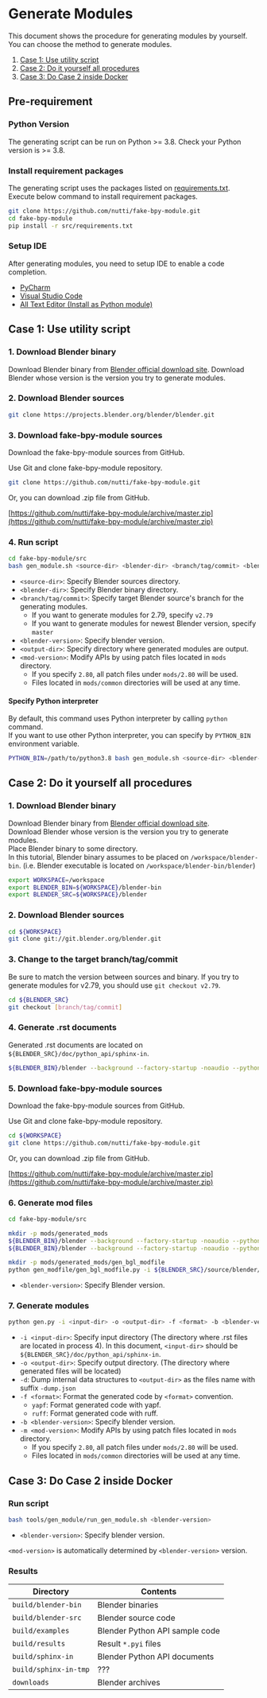 <!-- markdownlint-disable MD024 -->

# Generate Modules

This document shows the procedure for generating modules by yourself.  
You can choose the method to generate modules.

1. [Case 1: Use utility script](#case-1-use-utility-script)
2. [Case 2: Do it yourself all procedures](#case-2-do-it-yourself-all-procedures)
3. [Case 3: Do Case 2 inside Docker](#case-3-do-case-2-inside-docker)

## Pre-requirement

### Python Version

The generating script can be run on Python >= 3.8.
Check your Python version is >= 3.8.

### Install requirement packages

The generating script uses the packages listed on
[requirements.txt](../src/requirements.txt).  
Execute below command to install requirement packages.

```bash
git clone https://github.com/nutti/fake-bpy-module.git
cd fake-bpy-module
pip install -r src/requirements.txt
```

### Setup IDE

After generating modules, you need to setup IDE to enable a code completion.

* [PyCharm](docs/setup_pycharm.md)
* [Visual Studio Code](docs/setup_visual_studio_code.md)
* [All Text Editor (Install as Python module)](docs/setup_all_text_editor.md)

## Case 1: Use utility script

### 1. Download Blender binary

Download Blender binary from [Blender official download site](https://download.blender.org/release/).
Download Blender whose version is the version you try to generate modules.

### 2. Download Blender sources

```bash
git clone https://projects.blender.org/blender/blender.git
```

### 3. Download fake-bpy-module sources

Download the fake-bpy-module sources from GitHub.

Use Git and clone fake-bpy-module repository.

```bash
git clone https://github.com/nutti/fake-bpy-module.git
```

Or, you can download .zip file from GitHub.

[https://github.com/nutti/fake-bpy-module/archive/master.zip](https://github.com/nutti/fake-bpy-module/archive/master.zip)

### 4. Run script

<!-- markdownlint-disable MD013 -->
```bash
cd fake-bpy-module/src
bash gen_module.sh <source-dir> <blender-dir> <branch/tag/commit> <blender-version> <output-dir> <mod-version>
```
<!-- markdownlint-enable MD013 -->

* `<source-dir>`: Specify Blender sources directory.
* `<blender-dir>`: Specify Blender binary directory.
* `<branch/tag/commit>`: Specify target Blender source's branch for the
  generating modules.
  * If you want to generate modules for 2.79, specify `v2.79`
  * If you want to generate modules for newest Blender version, specify `master`
* `<blender-version>`: Specify blender version.
* `<output-dir>`: Specify directory where generated modules are output.
* `<mod-version>`: Modify APIs by using patch files located in `mods` directory.
  * If you specify `2.80`, all patch files under `mods/2.80` will be used.
  * Files located in `mods/common` directories will be used at any time.

#### Specify Python interpreter

By default, this command uses Python interpreter by calling `python` command.  
If you want to use other Python interpreter, you can specify by `PYTHON_BIN`
environment variable.

<!-- markdownlint-disable MD013 -->
```bash
PYTHON_BIN=/path/to/python3.8 bash gen_module.sh <source-dir> <blender-dir> <branch/tag/commit> <output-dir> <mod-version>
```
<!-- markdownlint-enable MD013 -->

## Case 2: Do it yourself all procedures

### 1. Download Blender binary

Download Blender binary from
[Blender official download site](https://download.blender.org/release/).  
Download Blender whose version is the version you try to generate modules.  
Place Blender binary to some directory.  
In this tutorial, Blender binary assumes to be placed on
`/workspace/blender-bin`. (i.e. Blender executable is located on
`/workspace/blender-bin/blender`)

```bash
export WORKSPACE=/workspace
export BLENDER_BIN=${WORKSPACE}/blender-bin
export BLENDER_SRC=${WORKSPACE}/blender
```

### 2. Download Blender sources

```bash
cd ${WORKSPACE}
git clone git://git.blender.org/blender.git
```

### 3. Change to the target branch/tag/commit

Be sure to match the version between sources and binary.
If you try to generate modules for v2.79, you should use `git checkout v2.79`.

```bash
cd ${BLENDER_SRC}
git checkout [branch/tag/commit]
```

### 4. Generate .rst documents

Generated .rst documents are located on `${BLENDER_SRC}/doc/python_api/sphinx-in`.

<!-- markdownlint-disable MD013 -->
```bash
${BLENDER_BIN}/blender --background --factory-startup -noaudio --python-exit-code 1 --python doc/python_api/sphinx_doc_gen.py
```
<!-- markdownlint-enable MD013 -->

### 5. Download fake-bpy-module sources

Download the fake-bpy-module sources from GitHub.

Use Git and clone fake-bpy-module repository.

```bash
cd ${WORKSPACE}
git clone https://github.com/nutti/fake-bpy-module.git
```

Or, you can download .zip file from GitHub.

[https://github.com/nutti/fake-bpy-module/archive/master.zip](https://github.com/nutti/fake-bpy-module/archive/master.zip)

### 6. Generate mod files

<!-- markdownlint-disable MD013 -->
```bash
cd fake-bpy-module/src

mkdir -p mods/generated_mods
${BLENDER_BIN}/blender --background --factory-startup -noaudio --python-exit-code 1 --python gen_modfile/gen_external_modules_modfile.py -- -m addon_utils -o mods/generated_mods/gen_modules_modfile
${BLENDER_BIN}/blender --background --factory-startup -noaudio --python-exit-code 1 --python gen_modfile/gen_external_modules_modfile.py -- -m keyingsets_builtins -a -o mods/generated_mods/gen_startup_modfile

mkdir -p mods/generated_mods/gen_bgl_modfile
python gen_modfile/gen_bgl_modfile.py -i ${BLENDER_SRC}/source/blender/python/generic/bgl.c -o mods/generated_mods/gen_bgl_modfile/bgl.json
```
<!-- markdownlint-enable MD013 -->

* `<blender-version>`: Specify Blender version.

### 7. Generate modules

<!-- markdownlint-disable MD013 -->
```bash
python gen.py -i <input-dir> -o <output-dir> -f <format> -b <blender-version> -m <mod-version>
```
<!-- markdownlint-enable MD013 -->

* `-i <input-dir>`: Specify input directory (The directory where .rst files are
  located in process 4). In this document, `<input-dir>` should be
  `${BLENDER_SRC}/doc/python_api/sphinx-in`.
* `-o <output-dir>`: Specify output directory. (The directory where generated
  files will be located)
* `-d`: Dump internal data structures to `<output-dir>` as the files name with
  suffix `-dump.json`
* `-f <format>`: Format the generated code by `<format>` convention.
  * `yapf`: Format generated code with yapf.
  * `ruff`: Format generated code with ruff.
* `-b <blender-version>`: Specify blender version.
* `-m <mod-version>`: Modify APIs by using patch files located in `mods` directory.
  * If you specify `2.80`, all patch files under `mods/2.80` will be used.
  * Files located in `mods/common` directories will be used at any time.

## Case 3: Do Case 2 inside Docker

### Run script

<!-- markdownlint-disable MD013 -->
```bash
bash tools/gen_module/run_gen_module.sh <blender-version>
```
<!-- markdownlint-enable MD013 -->

* `<blender-version>`: Specify blender version.

`<mod-version>` is automatically determined by `<blender-version>` version.

### Results

| Directory | Contents |
|----|----|
| `build/blender-bin` | Blender binaries |
| `build/blender-src` | Blender source code |
| `build/examples` | Blender Python API sample code |
| `build/results` | Result `*.pyi` files |
| `build/sphinx-in` | Blender Python API documents |
| `build/sphinx-in-tmp` | ??? |
| `downloads` | Blender archives |
